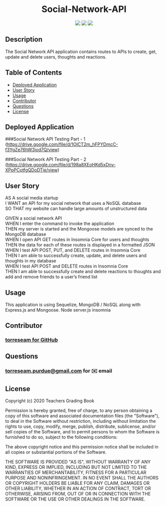 
<h1 align="center">Social-Network-API</h1>

<p align="center">
<img src="https://img.shields.io/badge/Javascript-brightgreen"/>
<img src="https://img.shields.io/badge/Mongoose-red"/>
<img src="https://img.shields.io/badge/Node.js-success"/>


</p>


## Description

The Social Network API application contains routes to APIs to create, get, update and delete users, thoughts and reactions.

## Table of Contents

* [Deployed Application](#deployed-application)
* [User Story](#user-story)
* [Usage](#usage)
* [Contributor](#contributor)
* [Questions](#questions)
* [License](#license)


## Deployed Application 


###Social Network API Testing Part - 1
(https://drive.google.com/file/d/1OlCT2m_hFPYDmcC-f3YgZe76hW3iod7Q/view)<br /> 



###Social Network API Testing Part - 2
(https://drive.google.com/file/d/198a8XEoHKd5xDnv-XPpPCotfgQDoDTie/view)<br />




## User Story 

AS A social media startup<br />
I WANT an API for my social network that uses a NoSQL database<br />
SO THAT my website can handle large amounts of unstructured data<br />

GIVEN a social network API<br />
WHEN I enter the command to invoke the application<br />
THEN my server is started and the Mongoose models are synced to the MongoDB database<br />
WHEN I open API GET routes in Insomnia Core for users and thoughts<br />
THEN the data for each of these routes is displayed in a formatted JSON<br />
WHEN I test API POST, PUT, and DELETE routes in Insomnia Core<br />
THEN I am able to successfully create, update, and delete users and thoughts in my database<br />
WHEN I test API POST and DELETE routes in Insomnia Core<br />
THEN I am able to successfully create and delete reactions to thoughts and add and remove friends to a user’s friend list<br />


## Usage

This application is using Sequelize, MongoDB / NoSQL along with Express.js and Mongoose.
Node server.js 
insomnia 

## Contributor
### [torreseam for GitHub](https://github.com/torreseam)

## Questions
### torreseam.purdue@gmail.com for ✉️ email 

## License


  Copyright (c) 2020 Teachers Grading Book

  Permission is hereby granted, free of charge, to any person obtaining a copy
  of this software and associated documentation files (the "Software"), to deal
  in the Software without restriction, including without limitation the rights
  to use, copy, modify, merge, publish, distribute, sublicense, and/or sell
  copies of the Software, and to permit persons to whom the Software is
  furnished to do so, subject to the following conditions:

  The above copyright notice and this permission notice shall be included in all
  copies or substantial portions of the Software.

  THE SOFTWARE IS PROVIDED "AS IS", WITHOUT WARRANTY OF ANY KIND, EXPRESS OR
  IMPLIED, INCLUDING BUT NOT LIMITED TO THE WARRANTIES OF MERCHANTABILITY,
  FITNESS FOR A PARTICULAR PURPOSE AND NONINFRINGEMENT. IN NO EVENT SHALL THE
  AUTHORS OR COPYRIGHT HOLDERS BE LIABLE FOR ANY CLAIM, DAMAGES OR OTHER
  LIABILITY, WHETHER IN AN ACTION OF CONTRACT, TORT OR OTHERWISE, ARISING FROM,
  OUT OF OR IN CONNECTION WITH THE SOFTWARE OR THE USE OR OTHER DEALINGS IN THE
  SOFTWARE.
